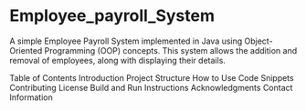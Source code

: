 # Employee_payroll_System
A simple Employee Payroll System implemented in Java using Object-Oriented Programming (OOP) concepts. This system allows the addition and removal of employees, along with displaying their details.

Table of Contents
Introduction
Project Structure
How to Use
Code Snippets
Contributing
License
Build and Run Instructions
Acknowledgments
Contact Information

